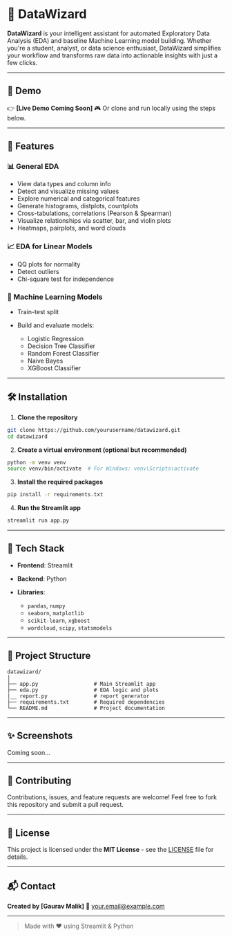# 🔮 DataWizard

**DataWizard** is your intelligent assistant for automated Exploratory Data Analysis (EDA) and baseline Machine Learning model building. Whether you're a student, analyst, or data science enthusiast, DataWizard simplifies your workflow and transforms raw data into actionable insights with just a few clicks.

---

## 🚀 Demo

👉 **\[Live Demo Coming Soon]**
🎮 Or clone and run locally using the steps below.

---

## 🌟 Features

### 📊 General EDA

* View data types and column info
* Detect and visualize missing values
* Explore numerical and categorical features
* Generate histograms, distplots, countplots
* Cross-tabulations, correlations (Pearson & Spearman)
* Visualize relationships via scatter, bar, and violin plots
* Heatmaps, pairplots, and word clouds

### 📈 EDA for Linear Models

* QQ plots for normality
* Detect outliers
* Chi-square test for independence

### 🤖 Machine Learning Models

* Train-test split
* Build and evaluate models:

  * Logistic Regression
  * Decision Tree Classifier
  * Random Forest Classifier
  * Naive Bayes
  * XGBoost Classifier

---

## 🛠️ Installation

1. **Clone the repository**

```bash
git clone https://github.com/yourusername/datawizard.git
cd datawizard
```

2. **Create a virtual environment (optional but recommended)**

```bash
python -m venv venv
source venv/bin/activate  # For Windows: venv\Scripts\activate
```

3. **Install the required packages**

```bash
pip install -r requirements.txt
```

4. **Run the Streamlit app**

```bash
streamlit run app.py
```

---

## 🧰 Tech Stack

* **Frontend**: Streamlit
* **Backend**: Python
* **Libraries**:

  * `pandas`, `numpy`
  * `seaborn`, `matplotlib`
  * `scikit-learn`, `xgboost`
  * `wordcloud`, `scipy`, `statsmodels`

---

## 📂 Project Structure

```
datawizard/
│
├── app.py                  # Main Streamlit app
├── eda.py                  # EDA logic and plots
|__ report.py               # report generator
├── requirements.txt        # Required dependencies
└── README.md               # Project documentation
```

---

## ✨ Screenshots

Coming soon...

---

## 🤝 Contributing

Contributions, issues, and feature requests are welcome!
Feel free to fork this repository and submit a pull request.

---

## 📄 License

This project is licensed under the **MIT License** - see the [LICENSE](LICENSE) file for details.

---

## 📬 Contact

**Created by \[Gaurav Malik]**
📧 [your.email@example.com](gauravmalik81809@gmail.com)


---

> Made with ❤️ using Streamlit & Python

